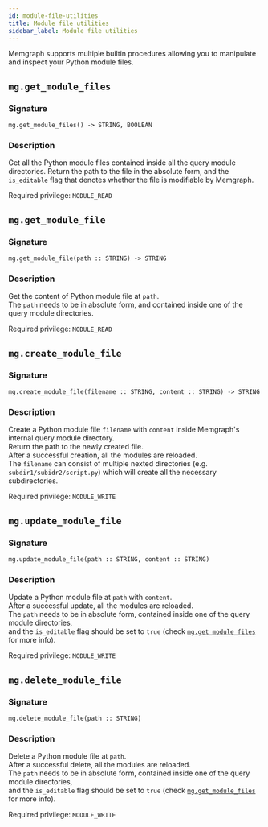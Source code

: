 ```yaml
---
id: module-file-utilities
title: Module file utilities
sidebar_label: Module file utilities
---
```


Memgraph supports multiple builtin procedures allowing you to manipulate and inspect
your Python module files.

## `mg.get_module_files`

### Signature

```cypher
mg.get_module_files() -> STRING, BOOLEAN
```

### Description

Get all the Python module files contained inside all the query module directories.
Return the path to the file in the absolute form, and the `is_editable` flag
that denotes whether the file is modifiable by Memgraph.

Required privilege: `MODULE_READ`

## `mg.get_module_file`

### Signature

```cypher
mg.get_module_file(path :: STRING) -> STRING
```

### Description

Get the content of Python module file at `path`.  
The `path` needs to be in absolute form, and contained inside one of the query module directories.

Required privilege: `MODULE_READ`

## `mg.create_module_file`

### Signature

```cypher
mg.create_module_file(filename :: STRING, content :: STRING) -> STRING
```

### Description

Create a Python module file `filename` with `content` inside Memgraph's internal
query module directory.  
Return the path to the newly created file.  
After a successful creation, all the modules are reloaded.  
The `filename` can consist of multiple nexted directories (e.g. `subdir1/subidr2/script.py`)
which will create all the necessary subdirectories.

Required privilege: `MODULE_WRITE`

## `mg.update_module_file`

### Signature

```cypher
mg.update_module_file(path :: STRING, content :: STRING)
```

### Description

Update a Python module file at `path` with `content`.  
After a successful update, all the modules are reloaded.  
The `path` needs to be in absolute form, contained inside one of the query module directories,  
and the `is_editable` flag should be set to
`true` (check [`mg.get_module_files`](#mgget_module_files) for more info).

Required privilege: `MODULE_WRITE`

## `mg.delete_module_file`

### Signature

```cypher
mg.delete_module_file(path :: STRING)
```

### Description

Delete a Python module file at `path`.  
After a successful delete, all the modules are reloaded.  
The `path` needs to be in absolute form, contained inside one of the query module directories,  
and the `is_editable` flag should be set to
`true` (check [`mg.get_module_files`](#mgget_module_files) for more info).

Required privilege: `MODULE_WRITE`
